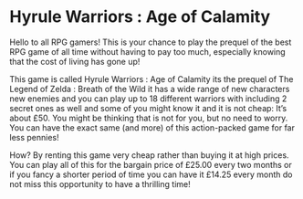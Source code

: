 # Hyrule Warriors : Age of Calamity

Hello to all RPG gamers! This is your chance to play the prequel of the best RPG game of all time without having to pay too much, 
especially knowing that the cost of living has gone up!

This game is called Hyrule Warriors : Age of Calamity its the prequel of The Legend of Zelda : Breath of the Wild it has a wide range
of new characters new enemies and you can play up to 18 different warriors with including 2 secret ones as well and some of you might know it and it is not 
cheap: It’s about £50. You might be thinking that is not for you, but no need to worry.
You can have the exact same (and more) of this action-packed game for far less pennies! 

How? By renting this game very cheap rather than buying it at high prices.
You can play all of this for the bargain price of £25.00 every two months or if you fancy a shorter period of time you can have it £14.25 every month do not miss this opportunity to have a thrilling time!
